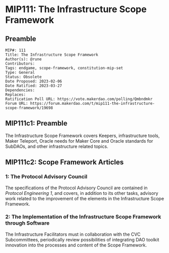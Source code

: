 # MIP111: The Infrastructure Scope Framework

## Preamble

```
MIP#: 111
Title: The Infrastructure Scope Framework
Author(s): @rune
Contributors:
Tags: endgame, scope-framework, constitution-mip-set
Type: General
Status: Obsolete
Date Proposed: 2023-02-06
Date Ratified: 2023-03-27
Dependencies:
Replaces:
Ratification Poll URL: https://vote.makerdao.com/polling/Qmbndmkr
Forum URL: https://forum.makerdao.com/t/mip111-the-infrastructure-scope-framework/19698
```

## MIP111c1: Preamble

The Infrastructure Scope Framework covers Keepers, infrastructure tools, Maker Teleport, Oracle needs for Maker Core and Oracle standards for SubDAOs, and other infrastructure related topics.

## MIP111c2: Scope Framework Articles

### 1: The Protocol Advisory Council

The specifications of the Protocol Advisory Council are contained in *Protocol Engineering 1*, and covers, in addition to its other tasks, advisory work related to the improvement of the elements in the Infrastructure Scope Framework.

### 2: The Implementation of the Infrastructure Scope Framework through Software
The Infrastructure Facilitators must in collaboration with the CVC Subcommittees, periodically review possibilities of integrating DAO toolkit innovation into the processes and content of the Scope Framework.
